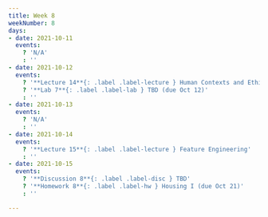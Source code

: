 ```yaml
---
title: Week 8
weekNumber: 8
days:
- date: 2021-10-11
  events:
    ? 'N/A'
    : ''
- date: 2021-10-12
  events:
    ? '**Lecture 14**{: .label .label-lecture } Human Contexts and Ethics'
    ? '**Lab 7**{: .label .label-lab } TBD (due Oct 12)'
    : ''
- date: 2021-10-13
  events:
    ? 'N/A'
    : ''
- date: 2021-10-14
  events:
    ? '**Lecture 15**{: .label .label-lecture } Feature Engineering'
    : ''
- date: 2021-10-15
  events:
    ? '**Discussion 8**{: .label .label-disc } TBD'
    ? '**Homework 8**{: .label .label-hw } Housing I (due Oct 21)'
    : ''    

---
```

